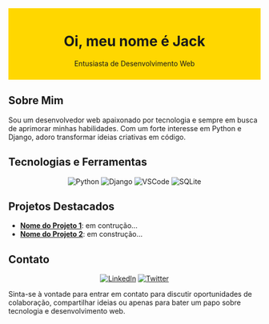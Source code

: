 <div style="background-color: #FFD700; padding: 10px; text-align: center;">
  <h1> Oi, meu nome é Jack </h1>
  <p> Entusiasta de Desenvolvimento Web </p>
</div>

## Sobre Mim

Sou um desenvolvedor web apaixonado por tecnologia e sempre em busca de aprimorar minhas habilidades. Com um forte interesse em Python e Django, adoro transformar ideias criativas em código.

## Tecnologias e Ferramentas

<div align="center">
  <img src="https://img.shields.io/badge/-Python-3776AB?style=for-the-badge&logo=python&logoColor=white" alt="Python">
  <img src="https://img.shields.io/badge/-Django-092E20?style=for-the-badge&logo=django&logoColor=white" alt="Django">
  <img src="https://img.shields.io/badge/-VSCode-007ACC?style=for-the-badge&logo=visual-studio-code&logoColor=white" alt="VSCode">
  <img src="https://img.shields.io/badge/-SQLite-003B57?style=for-the-badge&logo=sqlite&logoColor=white" alt="SQLite">
</div>

## Projetos Destacados

- [**Nome do Projeto 1**](https://github.com/seu-usuario/projeto1): em contrução...
- [**Nome do Projeto 2**](https://github.com/seu-usuario/projeto2): em construção...

## Contato

<div align="center">
  <a href="https://www.linkedin.com/in/jackson-fagundes-5013161a6/"><img src="https://img.shields.io/badge/-LinkedIn-0077B5?style=for-the-badge&logo=linkedin&logoColor=white" alt="LinkedIn"></a>
<a href="https://twitter.com/DartdevJack"><img src="https://img.shields.io/badge/-Twitter-1DA1F2?style=for-the-badge&logo=twitter&logoColor=white" alt="Twitter"></a>
</div>
</div>

Sinta-se à vontade para entrar em contato para discutir oportunidades de colaboração, compartilhar ideias ou apenas para bater um papo sobre tecnologia e desenvolvimento web.

